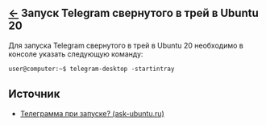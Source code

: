 [&larr;](readme.md "Ubuntu") Запуск Telegram свернутого в трей в Ubuntu 20
--------------------------------------------------------------------------

Для запуска Telegram свернутого в трей в Ubuntu 20 необходимо в консоле указать следующую команду:

```markdown
user@computer:~$ telegram-desktop -startintray
```

## Источник

- [Телеграмма при запуске? (ask-ubuntu.ru)](https://ask-ubuntu.ru/questions/214920/telegramma-pri-zapuske)